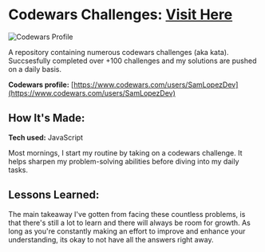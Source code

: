 # Codewars Challenges: <a href="https://www.codewars.com/users/SamLopezDev">Visit Here</a>

![Codewars Profile](https://github.com/user-attachments/assets/18cced81-8a0a-46a3-8fb8-1aac7cd61267)

A repository containing numerous codewars challenges (aka kata). Succsesfully completed over +100 challenges and my solutions are pushed on a daily basis.

**Codewars profile:** [https://www.codewars.com/users/SamLopezDev](https://www.codewars.com/users/SamLopezDev)

## How It's Made:

**Tech used:** JavaScript

Most mornings, I start my routine by taking on a codewars challenge. It helps sharpen my problem-solving abilities before diving into my daily tasks.

## Lessons Learned:

The main takeaway I've gotten from facing these countless problems, is that there's still a lot to learn and there will always be room for growth. As long as you're constantly making an effort to improve and  enhance your understanding, its okay to not have all the answers right away.

